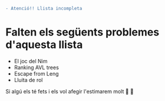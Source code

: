 ```diff
- Atenció!! Llista incompleta
```
# Falten els següents problemes d'aquesta llista
- El joc del Nim
- Ranking AVL trees
- Escape from Leng
- Lluita de rol

Si algú els té fets i els vol afegir l'estimarem molt :purple_heart: :yellow_heart:
